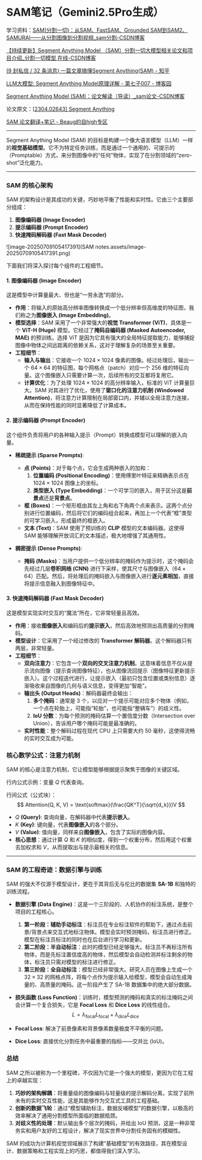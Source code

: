 #  SAM笔记（Gemini2.5Pro生成）

学习资料：[SAM(分割一切)：从SAM、FastSAM、Grounded SAM到SAM2、SAMURAI——从分割图像到分割视频_sam分割-CSDN博客](https://blog.csdn.net/v_JULY_v/article/details/131503971?ops_request_misc=%7B%22request%5Fid%22%3A%229d912ac5bac2b0c2e1b948d5943433ad%22%2C%22scm%22%3A%2220140713.130102334..%22%7D&request_id=9d912ac5bac2b0c2e1b948d5943433ad&biz_id=0&utm_medium=distribute.pc_search_result.none-task-blog-2~all~ElasticSearch~search_v2-2-131503971-null-null.142^v102^pc_search_result_base3&utm_term=SAM&spm=1018.2226.3001.4187)

[【持续更新】Segment Anything Model （SAM）分割一切大模型相关论文和项目介绍_分割一切模型 在线-CSDN博客](https://blog.csdn.net/qq_36104364/article/details/133101952)

[(9 封私信 / 32 条消息) 一篇文章搞懂Segment Anything(SAM) - 知乎](https://zhuanlan.zhihu.com/p/637971092)

[LLM大模型: Segment Anything Model原理详解 - 第七子007 - 博客园](https://www.cnblogs.com/theseventhson/p/18523739)

[Segment Anything Model (SAM)：论文解读（导读）_sam论文-CSDN博客](https://blog.csdn.net/qq_42114376/article/details/130450134)

论文原文：[[2304.02643\] Segment Anything](https://arxiv.org/abs/2304.02643)

[SAM 论文翻译+笔记 - Beaug的自high专区](https://jinluzhang.github.io/技术/2023/07/04/SAM.html)

------

Segment Anything Model (SAM) 的目标是构建一个像大语言模型（LLM）一样的**视觉基础模型**。它不为特定任务训练，而是通过一个通用的、可提示的（Promptable）方式，来分割图像中的“任何”物体，实现了在分割领域的“zero-shot”泛化能力。

---

### SAM 的核心架构

SAM 的架构设计是其成功的关键，巧妙地平衡了性能和实时性。它由三个主要部分组成：

1.  **图像编码器 (Image Encoder)**
2.  **提示编码器 (Prompt Encoder)**
3.  **快速掩码解码器 (Fast Mask Decoder)**

![image-20250709105417391](SAM notes.assets/image-20250709105417391.png)

下面我们将深入探讨每个组件的工程细节。

#### 1. 图像编码器 (Image Encoder)

这是模型中计算量最大、但也是“一劳永逸”的部分。

*   **作用**：将输入的原始高分辨率图像转换成一个低分辨率但高维度的特征图，我们称之为**图像嵌入 (Image Embedding)**。
*   **模型选择**：SAM 采用了一个非常强大的**视觉 Transformer (ViT)**，具体是一个 **ViT-H (Huge)** 模型。它经过了**掩码自编码器 (Masked Autoencoder, MAE)** 的预训练。选择 ViT 是因为它具有强大的全局特征提取能力，能够捕捉图像中物体之间远距离的依赖关系，这对于理解复杂的场景至关重要。
*   **工程细节**：
    *   **输入与输出**：它接收一个 $1024 \times 1024$ 像素的图像。经过处理后，输出一个 $64 \times 64$ 的特征图，每个网格点（patch）对应一个 256 维的特征向量。这个图像嵌入只需要计算一次，后续所有的交互都将复用它。
    *   **计算优化**：为了处理 $1024 \times 1024$ 的高分辨率输入，标准的 ViT 计算量巨大。SAM 对其进行了优化，使用了**窗口化的注意力机制 (Windowed Attention)**，将注意力计算限制在局部窗口内，并辅以全局注意力连接，从而在保持性能的同时显著降低了计算成本。

#### 2. 提示编码器 (Prompt Encoder)

这个组件负责将用户的各种输入提示（Prompt）转换成模型可以理解的嵌入向量。

*   **稀疏提示 (Sparse Prompts)**:
    *   **点 (Points)**：对于每个点，它会生成两种嵌入的加和：
        1.  **位置编码 (Positional Encoding)**：使用傅里叶特征来精确表示点在 $1024 \times 1024$ 图像上的坐标。
        2.  **类型嵌入 (Type Embedding)**：一个可学习的嵌入，用于区分这是**前景点**还是**背景点**。
    *   **框 (Boxes)**：一个矩形框由其左上角和右下角两个点来表示。这两个点分别进行位置编码，然后将它们的编码组合起来，再加上一个代表“框”类型的可学习嵌入，形成最终的框嵌入。
    *   **文本 (Text)**：SAM 使用了预训练的 **CLIP** 模型的文本编码器。这使得 SAM 能够理解开放词汇的文本描述，极大地增强了其通用性。

*   **稠密提示 (Dense Prompts)**:
    *   **掩码 (Masks)**：当用户提供一个低分辨率的掩码作为提示时，这个掩码会先经过几层**卷积网络 (CNN)** 进行下采样，使其尺寸与图像嵌入（$64 \times 64$）匹配。然后，将处理后的掩码嵌入与图像嵌入进行**逐元素相加**，直接将提示信息融入到图像特征中。

#### 3. 快速掩码解码器 (Fast Mask Decoder)

这是模型实现实时交互的“魔法”所在，它非常轻量且高效。

*   **作用**：接收**图像嵌入**和编码后的**提示嵌入**，然后高效地预测出高质量的分割掩码。
*   **模型设计**：它采用了一个经过修改的 **Transformer 解码器**。这个解码器只有两层，非常轻量。
*   **工程细节**：
    *   **双向注意力**：它包含一个**双向的交叉注意力机制**。这意味着信息不仅从提示流向图像（提示查询图像特征），也从图像流回提示（图像特征更新提示嵌入）。这个过程迭代进行，让提示嵌入（最初只包含位置或类别信息）逐渐吸收来自图像的几何与语义信息，变得更加“智能”。
    *   **输出头 (Output Heads)**：解码器最终会输出：
        1.  **多个掩码**：通常是 3 个，以应对一个提示可能对应多个物体（例如，一个点在轮胎上，可能指“轮胎”，也可能指“整辆车”）的歧义性。
        2.  **IoU 分数**：为每个预测的掩码估算一个置信度分数（Intersection over Union），告诉用户哪个掩码可能是最准确的。
    *   **实时性能**：整个解码过程在现代 CPU 上只需要大约 50 毫秒，这使得流畅的实时交互成为可能。

### 核心数学公式：注意力机制

SAM 的核心是注意力机制，它让模型能够根据提示聚焦于图像的关键区域。

行内公式示例：变量 $Q$ 代表查询。

行间公式（公式块）：
$$
Attention(Q, K, V) = \text{softmax}(\frac{QK^T}{\sqrt{d_k}})V
$$

*   $Q$ **(Query)**: 查询向量，在解码器中代表**提示嵌入**。
*   $K$ **(Key)**: 键向量，代表**图像嵌入**的各个部分。
*   $V$ **(Value)**: 值向量，同样来自**图像嵌入**，包含了实际的图像内容。
*   **核心思想**：通过计算 $Q$ 和 $K$ 的相似度，得到一个权重分布，然后用这个权重去加权求和 $V$，从而提取出与提示最相关的信息。

---

### SAM 的工程奇迹：数据引擎与训练

SAM 的强大不仅源于模型设计，更在于其背后无与伦比的数据集 **SA-1B** 和独特的训练流程。

*   **数据引擎 (Data Engine)**：这是一个三阶段的、人机协作的标注系统，是整个项目的工程核心。
    1.  **第一阶段：辅助手动标注**：标注员在专业标注软件的帮助下，通过点击前景/背景点来交互式地标注物体。模型会实时预测掩码，标注员进行修正。模型在标注员标注的同时也在后台进行学习和更新。
    2.  **第二阶段：半自动标注**：此时的模型已经足够强大。标注员不再标注所有物体，而是先标注置信度高的物体，然后模型会自动检测并标注剩余的物体，标注员只需对模型的标注进行修正。
    3.  **第三阶段：全自动标注**：模型已经非常强大。研究人员在图像上生成一个 $32 \times 32$ 的网格点阵，将每个点作为提示输入给模型，模型会自动生成海量的、高质量的掩码。这一阶段产生了 SA-1B 数据集中的绝大部分数据。

*   **损失函数 (Loss Function)**：训练时，模型预测的掩码和真实的标注掩码之间会计算一个复合损失，它是 **Focal Loss** 和 **Dice Loss** 的线性组合。
$$
L = \lambda_{\text{focal}} L_{\text{focal}} + \lambda_{\text{dice}} L_{\text{dice}}
$$
*   **Focal Loss**: 解决了前景像素和背景像素数量极度不平衡的问题。
*   **Dice Loss**: 直接优化分割任务中最重要的指标——交并比 (IoU)。

### 总结

SAM 之所以被称为一个里程碑，不仅因为它是一个强大的模型，更因为它在工程上的卓越实现：

1.  **巧妙的架构解耦**：将重量级的图像编码与轻量级的提示解码分离，实现了前所未有的实时交互性能，这是其能够作为交互式工具的工程基础。
2.  **创新的数据飞轮**：通过“模型辅助标注，数据反哺模型”的数据引擎，以极高的效率解决了通用分割模型所面临的数据瓶颈。
3.  **对歧义性的处理**：默认输出多个层次的掩码，并给出 IoU 预测，这是一种非常务实和用户友好的工程设计，解决了现实世界中分割任务固有的模糊性。

SAM 的成功为计算机视觉领域展示了构建“基础模型”的有效路径，其在模型设计、数据策略和工程实现上的巧思，都值得我们深入学习。
